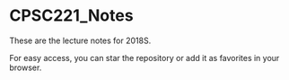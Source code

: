 # CPSC221_Notes
These are the lecture notes for 2018S.

For easy access, you can star the repository or add it as favorites in your browser.
